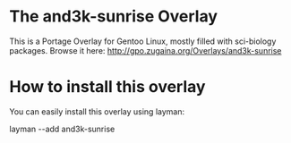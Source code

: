 The and3k-sunrise Overlay
=========================

This is a Portage Overlay for Gentoo Linux, mostly filled with sci-biology packages.
Browse it here: http://gpo.zugaina.org/Overlays/and3k-sunrise

How to install this overlay
===========================

You can easily install this overlay using layman:

layman --add and3k-sunrise
